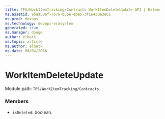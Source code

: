 ```yaml
---
title: TFS/WorkItemTracking/Contracts WorkItemDeleteUpdate API | Extensions for Visual Studio Team Services
ms.assetid: 9baa586f-7676-b55e-eba5-3f16430a3e61
ms.prod: devops
ms.technology: devops-ecosystem
generated: true
ms.manager: douge
author: elbatk
ms.topic: article
ms.author: elbatk
ms.date: 08/04/2016
---
```


# WorkItemDeleteUpdate

Module path: `TFS/WorkItemTracking/Contracts`


### Members

* `isDeleted`: boolean. 

